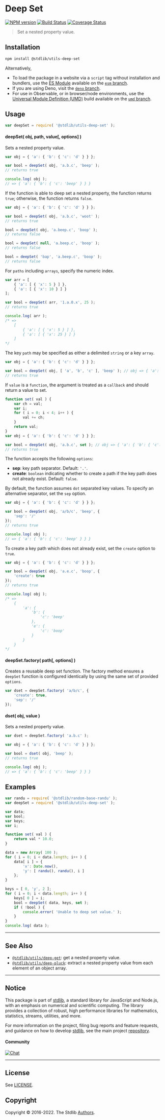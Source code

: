 <!--

@license Apache-2.0

Copyright (c) 2018 The Stdlib Authors.

Licensed under the Apache License, Version 2.0 (the "License");
you may not use this file except in compliance with the License.
You may obtain a copy of the License at

   http://www.apache.org/licenses/LICENSE-2.0

Unless required by applicable law or agreed to in writing, software
distributed under the License is distributed on an "AS IS" BASIS,
WITHOUT WARRANTIES OR CONDITIONS OF ANY KIND, either express or implied.
See the License for the specific language governing permissions and
limitations under the License.

-->

# Deep Set

[![NPM version][npm-image]][npm-url] [![Build Status][test-image]][test-url] [![Coverage Status][coverage-image]][coverage-url] <!-- [![dependencies][dependencies-image]][dependencies-url] -->

> Set a nested property value.

<section class="installation">

## Installation

```bash
npm install @stdlib/utils-deep-set
```

Alternatively,

-   To load the package in a website via a `script` tag without installation and bundlers, use the [ES Module][es-module] available on the [`esm` branch][esm-url].
-   If you are using Deno, visit the [`deno` branch][deno-url].
-   For use in Observable, or in browser/node environments, use the [Universal Module Definition (UMD)][umd] build available on the [`umd` branch][umd-url].

</section>

<section class="usage">

## Usage

```javascript
var deepSet = require( '@stdlib/utils-deep-set' );
```

#### deepSet( obj, path, value\[, options] )

Sets a nested property value.

<!-- eslint-disable object-curly-newline, object-curly-spacing -->

```javascript
var obj = { 'a': { 'b': { 'c': 'd' } } };

var bool = deepSet( obj, 'a.b.c', 'beep' );
// returns true

console.log( obj );
// => { 'a': { 'b': { 'c': 'beep' } } }
```

If the function is able to deep set a nested property, the function returns `true`; otherwise, the function returns `false`.

<!-- eslint-disable object-curly-newline, object-curly-spacing -->

```javascript
var obj = { 'a': { 'b': { 'c': 'd' } } };

var bool = deepSet( obj, 'a.b.c', 'woot' );
// returns true

bool = deepSet( obj, 'a.beep.c', 'boop' );
// returns false

bool = deepSet( null, 'a.beep.c', 'boop' );
// returns false

bool = deepSet( 'bap', 'a.beep.c', 'boop' );
// returns false
```

For `paths` including `arrays`, specify the numeric index.

<!-- eslint-disable object-curly-newline, object-curly-spacing -->

```javascript
var arr = [
    { 'a': [ { 'x': 5 } ] },
    { 'a': [ { 'x': 10 } ] }
];

var bool = deepSet( arr, '1.a.0.x', 25 );
// returns true

console.log( arr );
/* =>
    [
        { 'a': [ { 'x': 5 } ] },
        { 'a': [ { 'x': 25 } ] }
    ]
*/
```

The key `path` may be specified as either a delimited `string` or a key `array`.

<!-- eslint-disable object-curly-newline, object-curly-spacing -->

```javascript
var obj = { 'a': { 'b': { 'c': 'd' } } };

var bool = deepSet( obj, [ 'a', 'b', 'c' ], 'beep' ); // obj => { 'a': { 'b': { 'c': 'beep' } } }
// returns true
```

If `value` is a `function`, the argument is treated as a `callback` and should return a value to set.

<!-- eslint-disable object-curly-newline, object-curly-spacing -->

```javascript
function set( val ) {
    var ch = val;
    var i;
    for ( i = 0; i < 4; i++ ) {
        val += ch;
    }
    return val;
}
var obj = { 'a': { 'b': { 'c': 'd' } } };

var bool = deepSet( obj, 'a.b.c', set ); // obj => { 'a': { 'b': { 'c': 'ddddd' } } }
// returns true
```

The function accepts the following `options`:

-   **sep**: key path separator. Default: `'.'`.
-   **create**: `boolean` indicating whether to create a path if the key path does not already exist. Default: `false`.

By default, the function assumes `dot` separated key values. To specify an alternative separator, set the `sep` option.

<!-- eslint-disable object-curly-newline, object-curly-spacing -->

```javascript
var obj = { 'a': { 'b': { 'c': 'd' } } };

var bool = deepSet( obj, 'a/b/c', 'beep', {
    'sep': '/'
});
// returns true

console.log( obj );
// => { 'a': { 'b': { 'c': 'beep' } } }
```

To create a key path which does not already exist, set the `create` option to `true`.

<!-- eslint-disable object-curly-newline, object-curly-spacing -->

```javascript
var obj = { 'a': { 'b': { 'c': 'd' } } };

var bool = deepSet( obj, 'a.e.c', 'boop', {
    'create': true
});
// returns true

console.log( obj );
/* =>
    {
        'a': {
            'b': {
                'c': 'beep'
            },
            'e': {
                'c': 'boop'
            }
        }
    }
*/
```

#### deepSet.factory( path\[, options] )

Creates a reusable deep set function. The factory method ensures a `deepSet` function is configured identically by using the same set of provided `options`.

```javascript
var dset = deepSet.factory( 'a/b/c', {
    'create': true,
    'sep': '/'
});
```

#### dset( obj, value )

Sets a nested property value.

<!-- eslint-disable object-curly-newline, object-curly-spacing -->

```javascript
var dset = deepSet.factory( 'a.b.c' );

var obj = { 'a': { 'b': { 'c': 'd' } } };

var bool = dset( obj, 'beep' );
// returns true

console.log( obj );
// => { 'a': { 'b': { 'c': 'beep' } } }
```

</section>

<!-- /.usage -->

<section class="examples">

## Examples

<!-- eslint no-undef: "error" -->

```javascript
var randu = require( '@stdlib/random-base-randu' );
var deepSet = require( '@stdlib/utils-deep-set' );

var data;
var bool;
var keys;
var i;

function set( val ) {
    return val * 10.0;
}

data = new Array( 100 );
for ( i = 0; i < data.length; i++ ) {
    data[ i ] = {
        'x': Date.now(),
        'y': [ randu(), randu(), i ]
    };
}

keys = [ 0, 'y', 2 ];
for ( i = 0; i < data.length; i++ ) {
    keys[ 0 ] = i;
    bool = deepSet( data, keys, set );
    if ( !bool ) {
        console.error( 'Unable to deep set value.' );
    }
}
console.log( data );
```

</section>

<!-- /.examples -->

<!-- Section for related `stdlib` packages. Do not manually edit this section, as it is automatically populated. -->

<section class="related">

* * *

## See Also

-   <span class="package-name">[`@stdlib/utils/deep-get`][@stdlib/utils/deep-get]</span><span class="delimiter">: </span><span class="description">get a nested property value.</span>
-   <span class="package-name">[`@stdlib/utils/deep-pluck`][@stdlib/utils/deep-pluck]</span><span class="delimiter">: </span><span class="description">extract a nested property value from each element of an object array.</span>

</section>

<!-- /.related -->

<!-- Section for all links. Make sure to keep an empty line after the `section` element and another before the `/section` close. -->


<section class="main-repo" >

* * *

## Notice

This package is part of [stdlib][stdlib], a standard library for JavaScript and Node.js, with an emphasis on numerical and scientific computing. The library provides a collection of robust, high performance libraries for mathematics, statistics, streams, utilities, and more.

For more information on the project, filing bug reports and feature requests, and guidance on how to develop [stdlib][stdlib], see the main project [repository][stdlib].

#### Community

[![Chat][chat-image]][chat-url]

---

## License

See [LICENSE][stdlib-license].


## Copyright

Copyright &copy; 2016-2022. The Stdlib [Authors][stdlib-authors].

</section>

<!-- /.stdlib -->

<!-- Section for all links. Make sure to keep an empty line after the `section` element and another before the `/section` close. -->

<section class="links">

[npm-image]: http://img.shields.io/npm/v/@stdlib/utils-deep-set.svg
[npm-url]: https://npmjs.org/package/@stdlib/utils-deep-set

[test-image]: https://github.com/stdlib-js/utils-deep-set/actions/workflows/test.yml/badge.svg
[test-url]: https://github.com/stdlib-js/utils-deep-set/actions/workflows/test.yml

[coverage-image]: https://img.shields.io/codecov/c/github/stdlib-js/utils-deep-set/main.svg
[coverage-url]: https://codecov.io/github/stdlib-js/utils-deep-set?branch=main

<!--

[dependencies-image]: https://img.shields.io/david/stdlib-js/utils-deep-set.svg
[dependencies-url]: https://david-dm.org/stdlib-js/utils-deep-set/main

-->

[umd]: https://github.com/umdjs/umd
[es-module]: https://developer.mozilla.org/en-US/docs/Web/JavaScript/Guide/Modules

[deno-url]: https://github.com/stdlib-js/utils-deep-set/tree/deno
[umd-url]: https://github.com/stdlib-js/utils-deep-set/tree/umd
[esm-url]: https://github.com/stdlib-js/utils-deep-set/tree/esm

[chat-image]: https://img.shields.io/gitter/room/stdlib-js/stdlib.svg
[chat-url]: https://gitter.im/stdlib-js/stdlib/

[stdlib]: https://github.com/stdlib-js/stdlib

[stdlib-authors]: https://github.com/stdlib-js/stdlib/graphs/contributors

[stdlib-license]: https://raw.githubusercontent.com/stdlib-js/utils-deep-set/main/LICENSE

<!-- <related-links> -->

[@stdlib/utils/deep-get]: https://github.com/stdlib-js/utils-deep-get

[@stdlib/utils/deep-pluck]: https://github.com/stdlib-js/utils-deep-pluck

<!-- </related-links> -->

</section>

<!-- /.links -->
